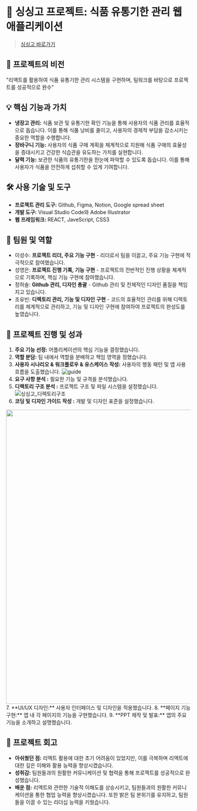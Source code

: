 # 🍅 싱싱고 프로젝트: 식품 유통기한 관리 웹 애플리케이션

> [싱싱고 바로가기](https://sslee1210.github.io/singsinggo/)

## 🎯 프로젝트의 비전
"리액트를 활용하여 식품 유통기한 관리 시스템을 구현하며, 팀워크를 바탕으로 프로젝트를 성공적으로 완수"

## 💡 핵심 기능과 가치
- **냉장고 관리:** 식품 보관 및 유통기한 확인 기능을 통해 사용자의 식품 관리를 효율적으로 돕습니다. 이를 통해 식품 낭비를 줄이고, 사용자의 경제적 부담을 감소시키는 중요한 역할을 수행합니다.
- **장바구니 기능:** 사용자의 식품 구매 계획을 체계적으로 지원해 식품 구매의 효율성을 증대시키고 건강한 식습관을 유도하는 가치를 실현합니다.
- **달력 기능:** 보관한 식품의 유통기한을 한눈에 파악할 수 있도록 돕습니다. 이를 통해 사용자가 식품을 안전하게 섭취할 수 있게 기여합니다.

## 🛠 사용 기술 및 도구
- **프로젝트 관리 도구:** Github, Figma, Notion, Google spread sheet
- **개발 도구:** Visual Studio Code와 Adobe Illustrator
- **웹 프레임워크:** REACT, JaveScript, CSS3

## 👥 팀원 및 역할
- 이성수: **프로젝트 리더, 주요 기능 구현** - 리더로서 팀을 이끌고, 주요 기능 구현에 적극적으로 참여했습니다.
- 성영은: **프로젝트 진행 기록, 기능 구현** - 프로젝트의 전반적인 진행 상황을 체계적으로 기록하며, 핵심 기능 구현에 참여했습니다.
- 정하솔: **Github 관리, 디자인 총괄** - Github 관리 및 전체적인 디자인 품질을 책임지고 있습니다.
- 조유빈: **디렉토리 관리, 기능 및 디자인 구현** - 코드의 효율적인 관리를 위해 디렉토리를 체계적으로 관리하고, 기능 및 디자인 구현에 참여하여 프로젝트의 완성도를 높였습니다.

## 🚀 프로젝트 진행 및 성과
1. **주요 기능 선정:** 어플리케이션의 핵심 기능을 결정했습니다.
2. **역할 분담:** 팀 내에서 역할을 분배하고 책임 영역을 정했습니다.
3. **사용자 시나리오 & 워크플로우 & 유스케이스 작성:** 사용자의 행동 패턴 및 앱 사용 흐름을 도출했습니다.
   ![guide](https://github.com/sslee1210/singsinggo/assets/142865231/1a18a70f-b0d1-49e5-8f87-bd4ae4124b71)
4. **요구 사항 분석 :** 필요한 기능 및 규격을 분석했습니다.
5. **디렉토리 구조 분석 :** 프로젝트 구조 및 파일 시스템을 설정했습니다.
![싱싱고_디렉토리구조](https://github.com/sslee1210/singsinggo/assets/142865231/80138372-0c3f-4966-83d7-cae99d345f5c)
6. **코딩 및 디자인 가이드 작성 :** 개발 및 디자인 표준을 설정했습니다.
<img src="https://github.com/sslee1210/singsinggo/assets/142865231/5ef7e00d-1a5b-4a03-a944-5c7908b1a044" width="1000" height="800"/>
7. **UI/UX 디자인:** 사용자 인터페이스 및 디자인을 적용했습니다.
8. **페이지 기능 구현:** 앱 내 각 페이지의 기능을 구현했습니다.
9. **PPT 제작 및 발표:** 앱의 주요 기능을 소개하고 설명했습니다.

## 🎈 프로젝트 회고
- **아쉬웠던 점:** 리액트 활용에 대한 초기 어려움이 있었지만, 이를 극복하며 리액트에 대한 깊은 이해와 활용 능력을 향상시켰습니다.
- **성취감:** 팀원들과의 원활한 커뮤니케이션 및 협력을 통해 프로젝트를 성공적으로 완성했습니다.
- **배운 점:** 리액트와 관련한 기술적 이해도를 상승시키고, 팀원들과의 원활한 커뮤니케이션을 통한 협업 능력을 향상시켰습니다. 또한 밝은 팀 분위기를 유지하고, 팀원들을 이끌 수 있는 리더십 능력을 키웠습니다.
